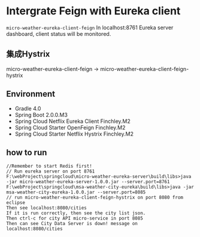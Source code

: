 # Intergrate Feign with Eureka client
`micro-weather-eureka-client-feign`
In localhost:8761 Eureka server dashboard, client status will be monitored.
## 集成Hystrix
micro-weather-eureka-client-feign -> micro-weather-eureka-client-feign-hystrix
## Environment
+ Gradle 4.0
+ Spring Boot 2.0.0.M3
+ Spring Cloud Netflix Eureka Client Finchley.M2
+ Spring Cloud Starter OpenFeign Finchley.M2
+ Spring Cloud Starter Netflix Hystrix Finchley.M2
## how to run
```
//Remember to start Redis first!
// Run eureka server on port 8761 
F:\webProject\springcloud\micro-weather-eureka-server\build\libs>java -jar micro-weather-eureka-server-1.0.0.jar --server.port=8761
F:\webProject\springcloud\msa-weather-city-eureka\build\libs>java -jar msa-weather-city-eureka-1.0.0.jar --server.port=8085
// run micro-weather-eureka-client-feign-hystrix on port 8080 from eclipse
Then see localhost:8080/cities
If it is run correctly, then see the city list json.
Then ctrl-c for city API micro-service in port 8085
Then can see City Data Server is down! message on localhost:8080/cities
```
